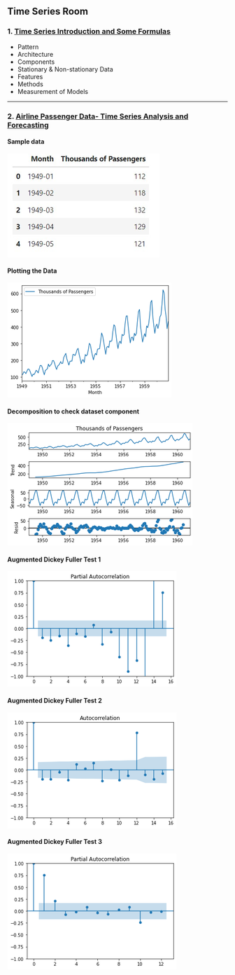 ## Time Series Room

### 1. [Time Series Introduction and Some Formulas](https://github.com/RusticHaze634/Time-Series-Room/blob/main/Codes/time-series.ipynb)

- Pattern 
- Architecture
- Components
- Stationary & Non-stationary Data
- Features
- Methods
- Measurement of Models

*** 

### 2. [Airline Passenger Data- Time Series Analysis and Forecasting]()

#### Sample data

  ![Sample of Airline Passenger Data](https://github.com/RusticHaze634/Time-Series-Room/blob/main/Images/1.%20Sample%20data.jpg)
  
#### Plotting the Data

  ![Data plot](https://github.com/RusticHaze634/Time-Series-Room/blob/main/Images/2.%20data%20plot.png)
  
#### Decomposition to check dataset component
  ![Decomposition](https://github.com/RusticHaze634/Time-Series-Room/blob/main/Images/3.%20Decomposition%20to%20check%20dataset%20component.png)
  
#### Augmented Dickey Fuller Test 1

  ![Augmented Dickey Fuller Test 1](https://github.com/RusticHaze634/Time-Series-Room/blob/main/Images/4.%20Augmented%20Dickey%20Fuller%20Test%201.png)
  
#### Augmented Dickey Fuller Test 2

  ![Augmented Dickey Fuller Test 2](https://github.com/RusticHaze634/Time-Series-Room/blob/main/Images/5.%20Augmented%20Dickey%20Fuller%20Test%202.png)
  
#### Augmented Dickey Fuller Test 3

  ![#### Augmented Dickey Fuller Test 3](https://github.com/RusticHaze634/Time-Series-Room/blob/main/Images/6.%20Augmented%20Dickey%20Fuller%20Test%203.png)
  
#### 
  
